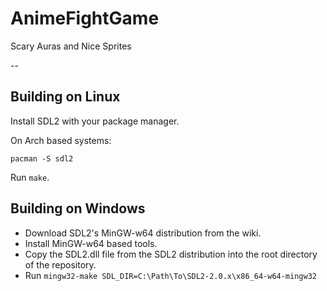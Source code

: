 # AnimeFightGame
Scary Auras and Nice Sprites

--
## Building on Linux
Install SDL2 with your package manager.

On Arch based systems:
```
pacman -S sdl2
```

Run `make`.

## Building on Windows
- Download SDL2's MinGW-w64 distribution from the wiki.
- Install MinGW-w64 based tools.
- Copy the SDL2.dll file from the SDL2 distribution into the root directory of the repository.
- Run `mingw32-make SDL_DIR=C:\Path\To\SDL2-2.0.x\x86_64-w64-mingw32`
